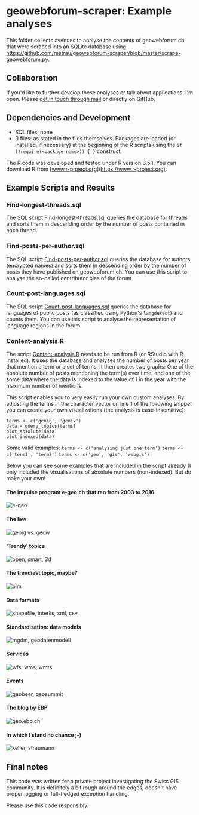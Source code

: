 # geowebforum-scraper: Example analyses
This folder collects avenues to analyse the contents of geowebforum.ch that were scraped into an SQLite database using https://github.com/rastrau/geowebforum-scraper/blob/master/scrape-geowebforum.py.

## Collaboration
If you'd like to further develop these analyses or talk about applications, I'm open. Please [get in touch through mail](mailto:ralph.straumann@gmail.com) or directly on GitHub.

## Dependencies and Development
- SQL files: none
- R files: as stated in the files themselves. Packages are loaded (or installed, if necessary) at the beginning of the R scripts using the `if (!require(<package-name>)) { }` construct.

The R code was developed and tested under R version 3.5.1. You can download R from [www.r-project.org](https://www.r-project.org).

## Example Scripts and Results

### Find-longest-threads.sql
The SQL script [Find-longest-threads.sql](https://github.com/rastrau/geowebforum-scraper/blob/master/example-analyses/Find-posts-per-author.sql) queries the database for threads and sorts them in descending order by the number of posts contained in each thread.

### Find-posts-per-author.sql
The SQL script [Find-posts-per-author.sql](https://github.com/rastrau/geowebforum-scraper/blob/master/example-analyses/Find-posts-per-author.sql) queries the database for authors (encrypted names) and sorts them in descending order by the number of posts they have published on geowebforum.ch. You can use this script to analyse the so-called contributor bias of the forum.

### Count-post-languages.sql
The SQL script [Count-post-languages.sql](https://github.com/rastrau/geowebforum-scraper/blob/master/example-analyses/Count-post-languages.sql) queries the database for languages of public posts (as classified using Python's `langdetect`) and counts them. You can use this script to analyse the representation of language regions in the forum.

### Content-analysis.R
The script [Content-analysis.R](https://github.com/rastrau/geowebforum-scraper/blob/master/example-analyses/Content-analysis.R) needs to be run from R (or RStudio with R installed). It uses the database and analyses the number of posts per year that mention a term or a set of terms. It then creates two graphs: One of the absolute number of posts mentioning the term(s) over time, and one of the some data where the data is indexed to the value of 1 in the year with the maximum number of mentions.

This script enables you to very easily run your own custom analyses. By adjusting the terms in the character vector on line 1 of the following snippet you can create your own visualizations (the analysis is case-insensitive):

```
terms <- c('geoig', 'geoiv')
data = query_topics(terms)
plot_absolute(data)
plot_indexed(data)
```

Some valid examples:
`terms <- c('analysing just one term')`
`terms <- c('term1', 'term2')`
`terms <- c('geo', 'gis', 'webgis')`

Below you can see some examples that are included in the script already (I only included the visualisations of absolute numbers (non-indexed). But do make your own!

#### The impulse program e-geo.ch that ran from 2003 to 2016
![e-geo](https://github.com/rastrau/geowebforum-scraper/blob/master/example-analyses/e-geo-per-year--absolute.png "e-geo")

#### The law
![geoig vs. geoiv](https://github.com/rastrau/geowebforum-scraper/blob/master/example-analyses/geoig-geoiv-per-year--absolute.png "geoig vs. geoiv")

#### 'Trendy' topics
![open, smart, 3d](https://github.com/rastrau/geowebforum-scraper/blob/master/example-analyses/open-smart-3d-per-year--absolute.png "open, smart, 3d")

#### The trendiest topic, maybe?
![bim](https://github.com/rastrau/geowebforum-scraper/blob/master/example-analyses/bim-per-year--absolute.png "bim")

#### Data formats
![shapefile, interlis, xml, csv](https://github.com/rastrau/geowebforum-scraper/blob/master/example-analyses/shapefile-interlis-xml-csv-per-year--absolute.png "shapefile, interlis, xml, csv")

#### Standardisation: data models
![mgdm, geodatenmodell](https://github.com/rastrau/geowebforum-scraper/blob/master/example-analyses/mgdm-geodatenmodell-per-year--absolute.png "mgdm, geodatenmodell")

#### Services
![wfs, wms, wmts](https://github.com/rastrau/geowebforum-scraper/blob/master/example-analyses/wfs-wms-wmts-per-year--absolute.png "wfs, wms, wmts")

#### Events
![geobeer, geosummit](https://github.com/rastrau/geowebforum-scraper/blob/master/example-analyses/geosummit-geobeer-per-year--absolute.png "geobeer, geosummit")

#### The blog by EBP
![geo.ebp.ch](https://github.com/rastrau/geowebforum-scraper/blob/master/example-analyses/geo.ebp.ch-per-year--absolute.png "geo.ebp.ch")

#### In which I stand no chance ;-)
![keller, straumann](https://github.com/rastrau/geowebforum-scraper/blob/master/example-analyses/keller-straumann-per-year--absolute.png "keller, straumann")

## Final notes
This code was written for a private project investigating the Swiss GIS community. It is definitely a bit rough around the edges, doesn't have proper logging or full-fledged exception handling.

Please use this code responsibly.
